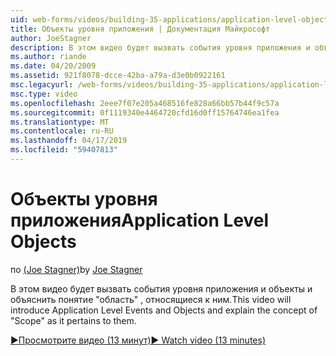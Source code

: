 ```yaml
---
uid: web-forms/videos/building-35-applications/application-level-objects
title: Объекты уровня приложения | Документация Майкрософт
author: JoeStagner
description: В этом видео будет вызвать события уровня приложения и объекты и объяснить понятие &quot;область&quot; , относящиеся к ним.
ms.author: riande
ms.date: 04/20/2009
ms.assetid: 921f8078-dcce-42ba-a79a-d3e0b0922161
msc.legacyurl: /web-forms/videos/building-35-applications/application-level-objects
msc.type: video
ms.openlocfilehash: 2eee7f07e205a468516fe828a66bb57b44f9c57a
ms.sourcegitcommit: 0f1119340e4464720cfd16d0ff15764746ea1fea
ms.translationtype: MT
ms.contentlocale: ru-RU
ms.lasthandoff: 04/17/2019
ms.locfileid: "59407813"
---
```

# <a name="application-level-objects"></a><span data-ttu-id="90397-103">Объекты уровня приложения</span><span class="sxs-lookup"><span data-stu-id="90397-103">Application Level Objects</span></span>

<span data-ttu-id="90397-104">по [(Joe Stagner)](https://github.com/JoeStagner)</span><span class="sxs-lookup"><span data-stu-id="90397-104">by [Joe Stagner](https://github.com/JoeStagner)</span></span>

<span data-ttu-id="90397-105">В этом видео будет вызвать события уровня приложения и объекты и объяснить понятие &quot;область&quot; , относящиеся к ним.</span><span class="sxs-lookup"><span data-stu-id="90397-105">This video will introduce Application Level Events and Objects and explain the concept of &quot;Scope&quot; as it pertains to them.</span></span>

[<span data-ttu-id="90397-106">&#9654;Просмотрите видео (13 минут)</span><span class="sxs-lookup"><span data-stu-id="90397-106">&#9654; Watch video (13 minutes)</span></span>](https://channel9.msdn.com/Blogs/ASP-NET-Site-Videos/application-level-objects)
